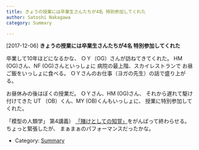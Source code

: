```yaml
---
title: きょうの授業には卒業生さんたちが4名 特別参加してくれた
author: Satoshi Nakagawa
category: Summary

---
```


[2017-12-06] **きょうの授業には卒業生さんたちが4名 特別参加してくれた** 

 卒業して10年ほどになるかな、
ＯＹ（OG）さんが訪ねてきてくれた。
HM (OG)さん、NF (OG)さんといっしょに
病院の最上階、スカイレストランで
お昼ご飯をいっしょに食べる。
ＯＹさんのお仕事（ヨガの先生）の話で盛り上がる。

 お昼休みの後はぼくの授業だ。
ＯＹさん、HM (OG)さん、
それから遅れて駆け付けてきた
UT （OB）くん、MY (OB)くんもいっしょに、
授業に特別参加してくれた。

 「模型の人類学」
第4講義）
[「賭けとしての知覚」](/~satoshi/anthrop/class/model/trust.html)をがんばって終わらせる。
ちょっと緊張したが、
まぁまぁのパフォーマンスだったかな。

- Category: [Summary](https://merapano.github.io/categories.html#Summary)

